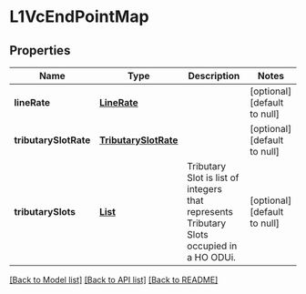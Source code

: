 # L1VcEndPointMap
## Properties

Name | Type | Description | Notes
------------ | ------------- | ------------- | -------------
**lineRate** | [**LineRate**](LineRate.md) |  | [optional] [default to null]
**tributarySlotRate** | [**TributarySlotRate**](TributarySlotRate.md) |  | [optional] [default to null]
**tributarySlots** | [**List**](integer.md) | Tributary Slot is list of integers that represents Tributary Slots occupied in a HO ODUi. | [optional] [default to null]

[[Back to Model list]](../README.md#documentation-for-models) [[Back to API list]](../README.md#documentation-for-api-endpoints) [[Back to README]](../README.md)

